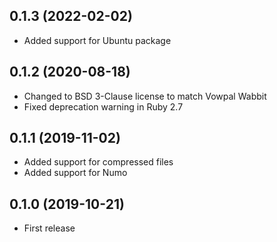 ## 0.1.3 (2022-02-02)

- Added support for Ubuntu package

## 0.1.2 (2020-08-18)

- Changed to BSD 3-Clause license to match Vowpal Wabbit
- Fixed deprecation warning in Ruby 2.7

## 0.1.1 (2019-11-02)

- Added support for compressed files
- Added support for Numo

## 0.1.0 (2019-10-21)

- First release
